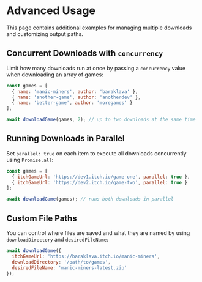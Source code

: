# Advanced Usage

This page contains additional examples for managing multiple downloads and customizing output paths.

## Concurrent Downloads with `concurrency`

Limit how many downloads run at once by passing a `concurrency` value when downloading an array of games:

```javascript
const games = [
  { name: 'manic-miners', author: 'baraklava' },
  { name: 'another-game', author: 'anotherdev' },
  { name: 'better-game', author: 'moregames' }
];

await downloadGame(games, 2); // up to two downloads at the same time
```

## Running Downloads in Parallel

Set `parallel: true` on each item to execute all downloads concurrently using `Promise.all`:

```javascript
const games = [
  { itchGameUrl: 'https://dev1.itch.io/game-one', parallel: true },
  { itchGameUrl: 'https://dev2.itch.io/game-two', parallel: true }
];

await downloadGame(games); // runs both downloads in parallel
```

## Custom File Paths

You can control where files are saved and what they are named by using `downloadDirectory` and `desiredFileName`:

```javascript
await downloadGame({
  itchGameUrl: 'https://baraklava.itch.io/manic-miners',
  downloadDirectory: '/path/to/games',
  desiredFileName: 'manic-miners-latest.zip'
});
```
